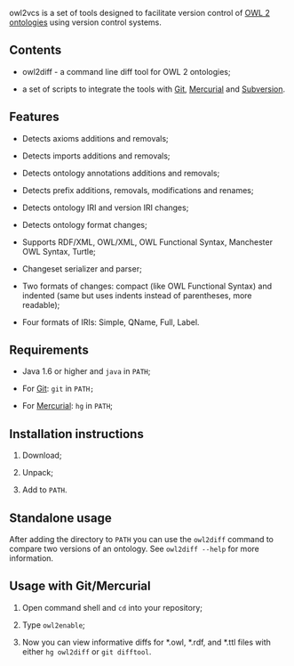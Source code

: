 owl2vcs is a set of tools designed to facilitate version control of  [OWL 2
ontologies][1] using version control systems.



Contents
--------

-   owl2diff - a command line diff tool for OWL 2 ontologies;

-   a set of scripts to integrate the tools with [Git][2], [Mercurial][3] and
    [Subversion][4].



Features
--------

-   Detects axioms additions and removals;

-   Detects imports additions and removals;

-   Detects ontology annotations additions and removals;

-   Detects prefix additions, removals, modifications and renames;

-   Detects ontology IRI and version IRI changes;

-   Detects ontology format changes;

-   Supports RDF/XML, OWL/XML, OWL Functional Syntax, Manchester OWL Syntax,
    Turtle;

-   Changeset serializer and parser;

-   Two formats of changes: compact (like OWL Functional Syntax) and indented
    (same but uses indents instead of parentheses, more readable);

-   Four formats of IRIs: Simple, QName, Full, Label.



Requirements
------------

-   Java 1.6 or higher and `java` in `PATH`;

-   For [Git][2]: `git` in `PATH;`

-   For [Mercurial][3]: `hg` in `PATH`;



Installation instructions
-------------------------

1.  Download;

2.  Unpack;

3.  Add to `PATH`.



Standalone usage
----------------

After adding the directory to `PATH` you can use the `owl2diff` command to
compare two versions of an ontology. See `owl2diff --help` for more information.



Usage with Git/Mercurial
------------------------

1.  Open command shell and `cd` into your repository;

2.  Type `owl2enable`;

3.  Now you can view informative diffs for *.owl, *.rdf, and \*.ttl files with
    either `hg owl2diff` or `git difftool`.

[1]: http://www.w3.org/TR/owl2-overview/

[2]: http://git-scm.com/

[3]: http://mercurial.selenic.com/

[4]: http://subversion.apache.org/
